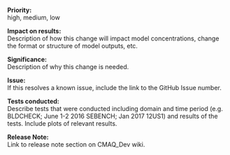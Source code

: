 **Priority:**  
high, medium, low

**Impact on results:**   
Description of how this change will impact model concentrations, change the format or structure of model outputs, etc.  

**Significance:**   
Description of why this change is needed.

**Issue:**  
If this resolves a known issue, include the link to the GitHub Issue number.  

**Tests conducted:**  
Describe tests that were conducted including domain and time period (e.g. BLDCHECK; June 1-2 2016 SEBENCH; Jan 2017 12US1) and results of the tests.  Include plots of relevant results.  

**Release Note:**  
Link to release note section on CMAQ_Dev wiki.
